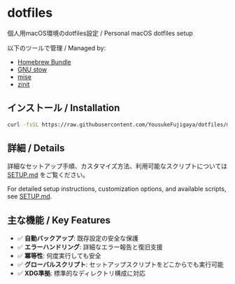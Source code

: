 # dotfiles

個人用macOS環境のdotfiles設定 / Personal macOS dotfiles setup

以下のツールで管理 / Managed by:

- [Homebrew Bundle](https://github.com/Homebrew/homebrew-bundle)
- [GNU stow](https://www.gnu.org/software/stow/)
- [mise](https://github.com/jdx/mise)
- [zinit](https://github.com/zdharma-continuum/zinit)

## インストール / Installation

```bash
curl -fsSL https://raw.githubusercontent.com/YousukeFujigaya/dotfiles/main/bootstrap | sh
```

## 詳細 / Details

詳細なセットアップ手順、カスタマイズ方法、利用可能なスクリプトについては [SETUP.md](SETUP.md) をご覧ください。

For detailed setup instructions, customization options, and available scripts, see [SETUP.md](SETUP.md).

## 主な機能 / Key Features

- ✅ **自動バックアップ**: 既存設定の安全な保護
- ✅ **エラーハンドリング**: 詳細なエラー報告と復旧支援
- ✅ **冪等性**: 何度実行しても安全
- ✅ **グローバルスクリプト**: セットアップスクリプトをどこからでも実行可能
- ✅ **XDG準拠**: 標準的なディレクトリ構成に対応

